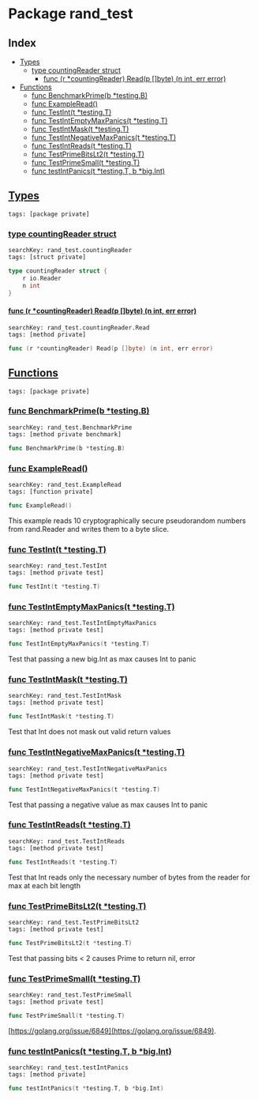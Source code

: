 # Package rand_test

## Index

* [Types](#type)
    * [type countingReader struct](#countingReader)
        * [func (r *countingReader) Read(p []byte) (n int, err error)](#countingReader.Read)
* [Functions](#func)
    * [func BenchmarkPrime(b *testing.B)](#BenchmarkPrime)
    * [func ExampleRead()](#ExampleRead)
    * [func TestInt(t *testing.T)](#TestInt)
    * [func TestIntEmptyMaxPanics(t *testing.T)](#TestIntEmptyMaxPanics)
    * [func TestIntMask(t *testing.T)](#TestIntMask)
    * [func TestIntNegativeMaxPanics(t *testing.T)](#TestIntNegativeMaxPanics)
    * [func TestIntReads(t *testing.T)](#TestIntReads)
    * [func TestPrimeBitsLt2(t *testing.T)](#TestPrimeBitsLt2)
    * [func TestPrimeSmall(t *testing.T)](#TestPrimeSmall)
    * [func testIntPanics(t *testing.T, b *big.Int)](#testIntPanics)


## <a id="type" href="#type">Types</a>

```
tags: [package private]
```

### <a id="countingReader" href="#countingReader">type countingReader struct</a>

```
searchKey: rand_test.countingReader
tags: [struct private]
```

```Go
type countingReader struct {
	r io.Reader
	n int
}
```

#### <a id="countingReader.Read" href="#countingReader.Read">func (r *countingReader) Read(p []byte) (n int, err error)</a>

```
searchKey: rand_test.countingReader.Read
tags: [method private]
```

```Go
func (r *countingReader) Read(p []byte) (n int, err error)
```

## <a id="func" href="#func">Functions</a>

```
tags: [package private]
```

### <a id="BenchmarkPrime" href="#BenchmarkPrime">func BenchmarkPrime(b *testing.B)</a>

```
searchKey: rand_test.BenchmarkPrime
tags: [method private benchmark]
```

```Go
func BenchmarkPrime(b *testing.B)
```

### <a id="ExampleRead" href="#ExampleRead">func ExampleRead()</a>

```
searchKey: rand_test.ExampleRead
tags: [function private]
```

```Go
func ExampleRead()
```

This example reads 10 cryptographically secure pseudorandom numbers from rand.Reader and writes them to a byte slice. 

### <a id="TestInt" href="#TestInt">func TestInt(t *testing.T)</a>

```
searchKey: rand_test.TestInt
tags: [method private test]
```

```Go
func TestInt(t *testing.T)
```

### <a id="TestIntEmptyMaxPanics" href="#TestIntEmptyMaxPanics">func TestIntEmptyMaxPanics(t *testing.T)</a>

```
searchKey: rand_test.TestIntEmptyMaxPanics
tags: [method private test]
```

```Go
func TestIntEmptyMaxPanics(t *testing.T)
```

Test that passing a new big.Int as max causes Int to panic 

### <a id="TestIntMask" href="#TestIntMask">func TestIntMask(t *testing.T)</a>

```
searchKey: rand_test.TestIntMask
tags: [method private test]
```

```Go
func TestIntMask(t *testing.T)
```

Test that Int does not mask out valid return values 

### <a id="TestIntNegativeMaxPanics" href="#TestIntNegativeMaxPanics">func TestIntNegativeMaxPanics(t *testing.T)</a>

```
searchKey: rand_test.TestIntNegativeMaxPanics
tags: [method private test]
```

```Go
func TestIntNegativeMaxPanics(t *testing.T)
```

Test that passing a negative value as max causes Int to panic 

### <a id="TestIntReads" href="#TestIntReads">func TestIntReads(t *testing.T)</a>

```
searchKey: rand_test.TestIntReads
tags: [method private test]
```

```Go
func TestIntReads(t *testing.T)
```

Test that Int reads only the necessary number of bytes from the reader for max at each bit length 

### <a id="TestPrimeBitsLt2" href="#TestPrimeBitsLt2">func TestPrimeBitsLt2(t *testing.T)</a>

```
searchKey: rand_test.TestPrimeBitsLt2
tags: [method private test]
```

```Go
func TestPrimeBitsLt2(t *testing.T)
```

Test that passing bits < 2 causes Prime to return nil, error 

### <a id="TestPrimeSmall" href="#TestPrimeSmall">func TestPrimeSmall(t *testing.T)</a>

```
searchKey: rand_test.TestPrimeSmall
tags: [method private test]
```

```Go
func TestPrimeSmall(t *testing.T)
```

[https://golang.org/issue/6849](https://golang.org/issue/6849). 

### <a id="testIntPanics" href="#testIntPanics">func testIntPanics(t *testing.T, b *big.Int)</a>

```
searchKey: rand_test.testIntPanics
tags: [method private]
```

```Go
func testIntPanics(t *testing.T, b *big.Int)
```

